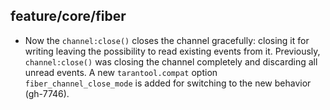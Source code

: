 ## feature/core/fiber

* Now the `channel:close()` closes the channel gracefully: closing it
  for writing leaving the possibility to read existing events from it.
  Previously, `channel:close()` was closing the channel completely and
  discarding all unread events.
  A new `tarantool.compat` option `fiber_channel_close_mode`
  is added for switching to the new behavior (gh-7746).
